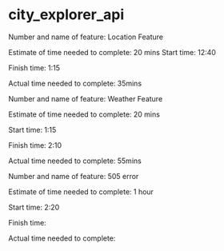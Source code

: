 # city_explorer_api

Number and name of feature: Location Feature

Estimate of time needed to complete: 20 mins
Start time: 12:40

Finish time: 1:15

Actual time needed to complete: 35mins


Number and name of feature: Weather Feature

Estimate of time needed to complete: 20 mins

Start time: 1:15

Finish time: 2:10

Actual time needed to complete: 55mins

Number and name of feature: 505 error

Estimate of time needed to complete: 1 hour

Start time: 2:20

Finish time: 

Actual time needed to complete: 



